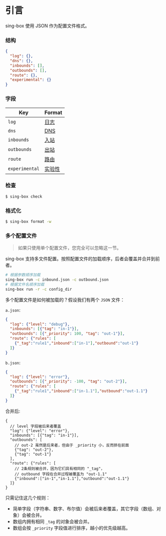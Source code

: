 # 引言

sing-box 使用 JSON 作为配置文件格式。

### 结构

```json
{
  "log": {},
  "dns": {},
  "inbounds": [],
  "outbounds": [],
  "route": {},
  "experimental": {}
}
```

### 字段

| Key            | Format                |
|----------------|-----------------------|
| `log`          | [日志](./log)           |
| `dns`          | [DNS](./dns)          |
| `inbounds`     | [入站](./inbound)       |
| `outbounds`    | [出站](./outbound)      |
| `route`        | [路由](./route)         |
| `experimental` | [实验性](./experimental) |

### 检查

```bash
$ sing-box check
```

### 格式化

```bash
$ sing-box format -w
```

### 多个配置文件

> 如果只使用单个配置文件，您完全可以忽略这一节。

sing-box 支持多文件配置。按照配置文件的加载顺序，后者会覆盖并合并到前者。

```bash
# 根据参数顺序加载
sing-box run -c inbound.json -c outbound.json
# 根据文件名顺序加载
sing-box run -r -c config_dir
```

多个配置文件是如何被加载的？假设我们有两个 `JSON` 文件：

`a.json`:

```json
{
  "log": {"level": "debug"},
  "inbounds": [{"tag": "in-1"}],
  "outbounds": [{"_priority": 100, "tag": "out-1"}],
  "route": {"rules": [
    {"_tag":"rule1","inbound":["in-1"],"outbound":"out-1"}
  ]}
}
```

`b.json`:

```json
{
  "log": {"level": "error"},
  "outbounds": [{"_priority": -100, "tag": "out-2"}],
  "route": {"rules": [
    {"_tag":"rule1","inbound":["in-1.1"],"outbound":"out-1.1"}
  ]}
}
```

合并后:

```jsonc
{
  // level 字段被后来者覆盖
  "log": {"level": "error"},
  "inbounds": [{"tag": "in-1"}],
  "outbounds": [
    // out-2 虽然是后来者，但由于 _priority 小，反而排在前面
    {"tag": "out-2"}, 
    {"tag": "out-1"}
  ],
  "route": {"rules": [
    // 2条规则被合并，因为它们具有相同的 "_tag"，
    // outbound 字段在合并过程被覆盖为 "out-1.1"
    {"inbound":["in-1","in-1.1"],"outbound":"out-1.1"}
  ]}
}
```

只需记住这几个规则：

- 简单字段（字符串、数字、布尔值）会被后来者覆盖，其它字段（数组、对象）会被合并。
- 数组内拥有相同 `_tag` 的对象会被合并。
- 数组会按 `_priority` 字段值进行排序，越小的优先级越高。
